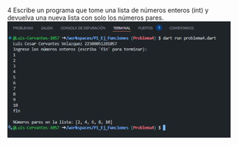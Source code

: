 4 Escribe un programa que tome una lista de números enteros (int) y devuelva una nueva lista con solo los números pares.
![alt text](image-6.png)